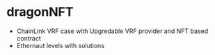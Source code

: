 # dragonNFT

- ChainLink VRF case with Upgredable VRF provider and NFT based contract
- Ethernaut levels with solutions

